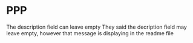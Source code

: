 # PPP
The description field can leave empty
They said the decription field may leave empty, however that message is displaying in the readme file
